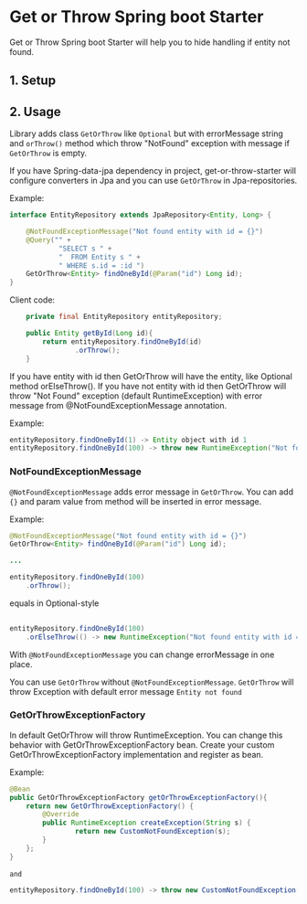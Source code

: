 # Get or Throw Spring boot Starter

Get or Throw Spring boot Starter will help you to hide handling if entity not found.

## 1. Setup
## 2. Usage
Library adds class `GetOrThrow` like `Optional` but with errorMessage string and `orThrow()` method 
which throw "NotFound" exception with message if `GetOrThrow` is empty.


If you have Spring-data-jpa dependency in project, get-or-throw-starter will configure converters in Jpa 
and you can use `GetOrThrow` in Jpa-repositories.

Example:
```java
interface EntityRepository extends JpaRepository<Entity, Long> {

    @NotFoundExceptionMessage("Not found entity with id = {}")
    @Query("" +
            "SELECT s " +
            "  FROM Entity s " +
            " WHERE s.id = :id ")
    GetOrThrow<Entity> findOneById(@Param("id") Long id);
}
```
Client code:
```java
    private final EntityRepository entityRepository;

    public Entity getById(Long id){
        return entityRepository.findOneById(id)
                .orThrow();
    }
```

If you have entity with id then GetOrThrow will have the entity, like Optional method orElseThrow().
If you have not entity with id then GetOrThrow will throw "Not Found" exception (default RuntimeException) with error message from 
@NotFoundExceptionMessage annotation. 

Example:
```java
entityRepository.findOneById(1) -> Entity object with id 1
entityRepository.findOneById(100) -> throw new RuntimeException("Not found entity with id = 100")
```

### NotFoundExceptionMessage
`@NotFoundExceptionMessage` adds error message in `GetOrThrow`. You can add `{}` and param value from method will be inserted in error message.

Example:
```java
@NotFoundExceptionMessage("Not found entity with id = {}")
GetOrThrow<Entity> findOneById(@Param("id") Long id);

...

entityRepository.findOneById(100)
    .orThrow();
```
equals in Optional-style
```java
        
entityRepository.findOneById(100)
    .orElseThrow(() -> new RuntimeException("Not found entity with id = 100"))
```

With `@NotFoundExceptionMessage` you can change errorMessage in one place.

You can use `GetOrThrow` without `@NotFoundExceptionMessage`. `GetOrThrow` will throw Exception with default error message `Entity not found`


### GetOrThrowExceptionFactory

In default GetOrThrow will throw RuntimeException.
You can change this behavior with GetOrThrowExceptionFactory bean.
Create your custom GetOrThrowExceptionFactory implementation and register as bean.

Example:
```java
@Bean
public GetOrThrowExceptionFactory getOrThrowExceptionFactory(){
    return new GetOrThrowExceptionFactory() {
        @Override
        public RuntimeException createException(String s) {
                return new CustomNotFoundException(s);
        }
    };
}
    
and

entityRepository.findOneById(100) -> throw new CustomNotFoundException("Not found entity with id = 100")
```



